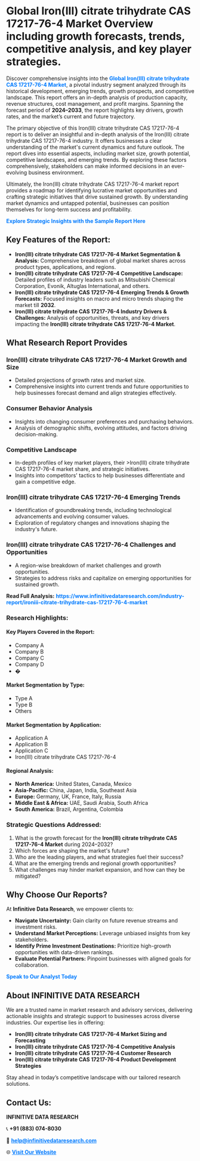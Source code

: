 <h1>Global Iron(III) citrate trihydrate CAS 17217-76-4 Market Overview including growth forecasts, trends, competitive analysis, and key player strategies.</h1>
<p>
Discover comprehensive insights into the 
<a href="https://www.infinitivedataresearch.com/industry-report/ironiii-citrate-trihydrate-cas-17217-76-4-market" rel="dofollow" style="color: #007BFF; text-decoration: none;"><strong>Global Iron(III) citrate trihydrate CAS 17217-76-4 Market</strong></a>, a pivotal industry segment analyzed through its historical development, emerging trends, growth prospects, and competitive landscape. This report offers an in-depth analysis of production capacity, revenue structures, cost management, and profit margins. Spanning the forecast period of <strong>2024–2033</strong>, the report highlights key drivers, growth rates, and the market’s current and future trajectory.
</p>
<p>
The primary objective of this Iron(III) citrate trihydrate CAS 17217-76-4 report is to deliver an insightful and in-depth analysis of the Iron(III) citrate trihydrate CAS 17217-76-4 industry. It offers businesses a clear understanding of the market's current dynamics and future outlook. The report dives into essential aspects, including market size, growth potential, competitive landscapes, and emerging trends. By exploring these factors comprehensively, stakeholders can make informed decisions in an ever-evolving business environment.
</p>
<p>
Ultimately, the Iron(III) citrate trihydrate CAS 17217-76-4 market report provides a roadmap for identifying lucrative market opportunities and crafting strategic initiatives that drive sustained growth. By understanding market dynamics and untapped potential, businesses can position themselves for long-term success and profitability.
</p>
<p>
<a href="https://www.infinitivedataresearch.com/request-sample/reportId=110948" style="color: #007BFF; text-decoration: none;"><strong>Explore Strategic Insights with the Sample Report Here</strong></a>
</p>

<h2>Key Features of the Report:</h2>
<ul>
<li><strong>Iron(III) citrate trihydrate CAS 17217-76-4 Market Segmentation & Analysis:</strong> Comprehensive breakdown of global market shares across product types, applications, and regions.</li>
<li><strong>Iron(III) citrate trihydrate CAS 17217-76-4 Competitive Landscape:</strong> Detailed profiles of industry leaders such as Mitsubishi Chemical Corporation, Evonik, Altuglas International, and others.</li>
<li><strong>Iron(III) citrate trihydrate CAS 17217-76-4 Emerging Trends & Growth Forecasts:</strong> Focused insights on macro and micro trends shaping the market till <strong>2032</strong>.</li>
<li><strong>Iron(III) citrate trihydrate CAS 17217-76-4 Industry Drivers & Challenges:</strong> Analysis of opportunities, threats, and key drivers impacting the <strong>Iron(III) citrate trihydrate CAS 17217-76-4 Market</strong>.</li>
</ul>

<h2>What Research Report Provides</h2>
<h3>Iron(III) citrate trihydrate CAS 17217-76-4 Market Growth and Size</h3>
<ul>
<li>Detailed projections of growth rates and market size.</li>
<li>Comprehensive insights into current trends and future opportunities to help businesses forecast demand and align strategies effectively.</li>
</ul>

<h3>Consumer Behavior Analysis</h3>
<ul>
<li>Insights into changing consumer preferences and purchasing behaviors.</li>
<li>Analysis of demographic shifts, evolving attitudes, and factors driving decision-making.</li>
</ul>

<h3>Competitive Landscape</h3>
<ul>
<li>In-depth profiles of key market players, their >Iron(III) citrate trihydrate CAS 17217-76-4 market share, and strategic initiatives.</li>
<li>Insights into competitors' tactics to help businesses differentiate and gain a competitive edge.</li>
</ul>

<h3>Iron(III) citrate trihydrate CAS 17217-76-4 Emerging Trends</h3>
<ul>
<li>Identification of groundbreaking trends, including technological advancements and evolving consumer values.</li>
<li>Exploration of regulatory changes and innovations shaping the industry's future.</li>
</ul>

<h3>Iron(III) citrate trihydrate CAS 17217-76-4 Challenges and Opportunities</h3>
<ul>
<li>A region-wise breakdown of market challenges and growth opportunities.</li>
<li>Strategies to address risks and capitalize on emerging opportunities for sustained growth.</li>
</ul>
<p><strong>Read Full Analysis:</strong> <a href="https://www.infinitivedataresearch.com/industry-report/ironiii-citrate-trihydrate-cas-17217-76-4-market" rel="dofollow" style="color: #007BFF; text-decoration: none;"><strong>https://www.infinitivedataresearch.com/industry-report/ironiii-citrate-trihydrate-cas-17217-76-4-market</strong></a></p>
<h3>Research Highlights:</h3>
<h4>Key Players Covered in the Report:</h4>
<ul><li>Company A</li><li>Company B</li><li>Company C</li><li>Company D</li><li>�</li></ul>
<h4>Market Segmentation by Type:</h4>
<ul><li>Type A</li><li>Type B</li><li>Others</li></ul>
<h4>Market Segmentation by Application:</h4>
<ul><li>Application A</li><li>Application B</li><li>Application C</li><li>Iron(III) citrate trihydrate CAS 17217-76-4</li></ul>

<h4>Regional Analysis:</h4>
<ul>
<li><strong>North America:</strong> United States, Canada, Mexico</li>
<li><strong>Asia-Pacific:</strong> China, Japan, India, Southeast Asia</li>
<li><strong>Europe:</strong> Germany, UK, France, Italy, Russia</li>
<li><strong>Middle East & Africa:</strong> UAE, Saudi Arabia, South Africa</li>
<li><strong>South America:</strong> Brazil, Argentina, Colombia</li>
</ul>

<h3>Strategic Questions Addressed:</h3>
<ol>
<li>What is the growth forecast for the <strong>Iron(III) citrate trihydrate CAS 17217-76-4 Market</strong> during 2024–2032?</li>
<li>Which forces are shaping the market's future?</li>
<li>Who are the leading players, and what strategies fuel their success?</li>
<li>What are the emerging trends and regional growth opportunities?</li>
<li>What challenges may hinder market expansion, and how can they be mitigated?</li>
</ol>

<h2>Why Choose Our Reports?</h2>
<p>At <strong>Infinitive Data Research</strong>, we empower clients to:</p>
<ul>
<li><strong>Navigate Uncertainty:</strong> Gain clarity on future revenue streams and investment risks.</li>
<li><strong>Understand Market Perceptions:</strong> Leverage unbiased insights from key stakeholders.</li>
<li><strong>Identify Prime Investment Destinations:</strong> Prioritize high-growth opportunities with data-driven rankings.</li>
<li><strong>Evaluate Potential Partners:</strong> Pinpoint businesses with aligned goals for collaboration.</li>
</ul>
<p><a href="https://www.infinitivedataresearch.com/industry-report/ironiii-citrate-trihydrate-cas-17217-76-4-market" rel="dofollow" style="color: #007BFF; text-decoration: none;"><strong>Speak to Our Analyst Today</strong></a></p>

<h2>About INFINITIVE DATA RESEARCH</h2>
<p>We are a trusted name in market research and advisory services, delivering actionable insights and strategic support to businesses across diverse industries. Our expertise lies in offering:</p>
<ul>
<li><strong>Iron(III) citrate trihydrate CAS 17217-76-4 Market Sizing and Forecasting</strong></li>
<li><strong>Iron(III) citrate trihydrate CAS 17217-76-4 Competitive Analysis</strong></li>
<li><strong>Iron(III) citrate trihydrate CAS 17217-76-4 Customer Research</strong></li>
<li><strong>Iron(III) citrate trihydrate CAS 17217-76-4 Product Development Strategies</strong></li>
</ul>
<p>Stay ahead in today’s competitive landscape with our tailored research solutions.</p>

<h2>Contact Us:</h2>
<p><strong>INFINITIVE DATA RESEARCH</strong></p>
<p>📞 <strong>+91 (883) 074-8030</strong></p>
<p>📧 <strong><a href="mailto:help@infinitivedataresearch.com" style="color: #007BFF;">help@infinitivedataresearch.com</a></strong></p>
<p>🌐 <strong><a href="https://www.infinitivedataresearch.com" rel="dofollow" style="color: #007BFF;">Visit Our Website</a></strong></p>